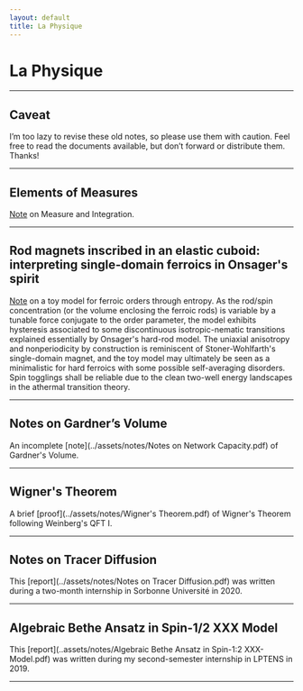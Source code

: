 ```yaml
---
layout: default
title: La Physique
---
```

# La Physique

---

## Caveat

I’m too lazy to revise these old notes, so please use them with caution. Feel free to read the documents available, but don’t forward or distribute them. Thanks!

---

## Elements of Measures
[Note](../assets/notes/Measures.pdf) on Measure and Integration.

___

## Rod magnets inscribed in an elastic cuboid: interpreting single-domain ferroics in Onsager's spirit

[Note](https://arxiv.org/abs/2206.01811) on a toy model for ferroic orders through entropy. As the rod/spin concentration (or the volume enclosing the ferroic rods) is variable by a tunable force conjugate to the order parameter, the model exhibits hysteresis associated to some discontinuous isotropic-nematic transitions explained essentially by Onsager's hard-rod model. The uniaxial anisotropy and nonperiodicity by construction is reminiscent of Stoner-Wohlfarth's single-domain magnet, and the toy model may ultimately be seen as a minimalistic for hard ferroics with some possible self-averaging disorders. Spin togglings shall be reliable due to the clean two-well energy landscapes in the athermal transition theory.

___

## Notes on Gardner’s Volume
An incomplete [note](../assets/notes/Notes on Network Capacity.pdf) of Gardner's Volume.

___

## Wigner's Theorem
A brief [proof](../assets/notes/Wigner's Theorem.pdf) of Wigner's Theorem following Weinberg's QFT I.

___

## Notes on Tracer Diffusion
This [report](../assets/notes/Notes on Tracer Diffusion.pdf) was written during a two-month internship in Sorbonne Université in 2020.

___

## Algebraic Bethe Ansatz in Spin-1/2 XXX Model
This [report](..assets/notes/Algebraic Bethe Ansatz in Spin-1:2 XXX-Model.pdf) was written during my second-semester internship in LPTENS in 2019.

___

